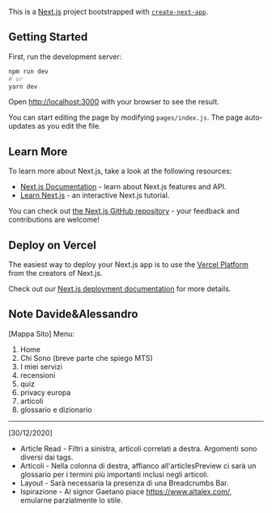 This is a [Next.js](https://nextjs.org/) project bootstrapped with [`create-next-app`](https://github.com/vercel/next.js/tree/canary/packages/create-next-app).

## Getting Started

First, run the development server:

```bash
npm run dev
# or
yarn dev
```

Open [http://localhost:3000](http://localhost:3000) with your browser to see the result.

You can start editing the page by modifying `pages/index.js`. The page auto-updates as you edit the file.

## Learn More

To learn more about Next.js, take a look at the following resources:

- [Next.js Documentation](https://nextjs.org/docs) - learn about Next.js features and API.
- [Learn Next.js](https://nextjs.org/learn) - an interactive Next.js tutorial.

You can check out [the Next.js GitHub repository](https://github.com/vercel/next.js/) - your feedback and contributions are welcome!

## Deploy on Vercel

The easiest way to deploy your Next.js app is to use the [Vercel Platform](https://vercel.com/import?utm_medium=default-template&filter=next.js&utm_source=create-next-app&utm_campaign=create-next-app-readme) from the creators of Next.js.

Check out our [Next.js deployment documentation](https://nextjs.org/docs/deployment) for more details.

## Note Davide&Alessandro
[Mappa Sito]
Menu:
1. Home
2. Chi Sono (breve parte che spiego MTS)
3. I miei servizi
4. recensioni
5. quiz
6. privacy europa
7. articoli
8. glossario e dizionario
___________________________________________

[30/12/2020]
- Article Read - Filtri a sinistra, articoli correlati a destra. Argomenti sono diversi dai tags.
- Articoli - Nella colonna di destra, affianco all'articlesPreview ci sarà un glossario per i termini più importanti inclusi negli articoli.
- Layout - Sarà necessaria la presenza di una Breadcrumbs Bar.
- Ispirazione - Al signor Gaetano piace https://www.altalex.com/, emularne parzialmente lo stile.
